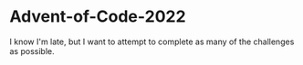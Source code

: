 # Advent-of-Code-2022
I know I'm late, but I want to attempt to complete as many of the challenges as possible.
